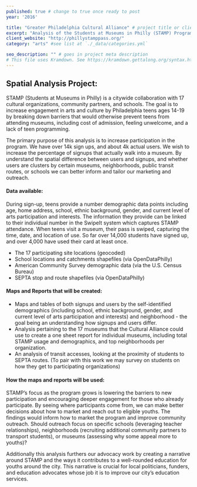 ```yaml
---
published: true # change to true once ready to post
year: '2016'

title: "Greater Philadelphia Cultural Alliance" # project title or client name
excerpt: "Analysis of the Students at Museums in Philly (STAMP) Program to Increase Participation" # shows on project list page
client_website: "http://phillystamppass.org/"
category: "arts" #see list at `./_data/categories.yml`

seo_description: "" # goes in project meta description
# This file uses Kramdown. See https://kramdown.gettalong.org/syntax.html for syntax
---
```


## Spatial Analysis Project:
STAMP (Students at Museums in Philly) is a citywide collaboration with 17 cultural organizations, community partners, and schools. The goal is to increase engagement in arts and culture by Philadelphia teens ages 14-19 by breaking down barriers that would otherwise prevent teens from attending museums, including cost of admission, feeling unwelcome, and a lack of teen programming.

The primary purpose of this analysis is to increase participation in the program. We have over 14k sign ups, and about 4k actual users. We wish to increase the percentage of signups that actually walk into a museum. By understand the spatial difference between users and signups, and whether users are clusters by certain museums, neighborhoods, public transit routes, or schools we can better inform and tailor our marketing and outreach.

#### Data available:
During sign-up, teens provide a number demographic data points including age, home address, school, ethnic background, gender, and current level of arts participation and interests. The information they provide can be linked to their individual number in the SwipeIt system which captures STAMP attendance. When teens visit a museum, their pass is swiped, capturing the time, date, and location of use. So far over 14,000 students have signed up, and over 4,000 have used their card at least once.
- The 17 participating site locations (geocoded)
- School locations and catchments shapefiles (via OpenDataPhilly)
- American Community Survey demographic data (via the U.S. Census Bureau)
- SEPTA stop and route shapefiles (via OpenDataPhilly)

#### Maps and Reports that will be created:
- Maps and tables of both signups and users by the self-identified demographics (including school, ethnic background, gender, and current level of arts participation and interests) and neighborhood - the goal being an understanding how signups and users differ.
- Analysis pertaining to the 17 museums that the Cultural Alliance could use to create a one sheet report for individual museums, including total STAMP usage and demographics, and top neighborhoods per organization.
- An analysis of transit accesses, looking at the proximity of students to SEPTA routes. (To pair with this work we may survey on students on how they get to participating organizations)

#### How the maps and reports will be used:
STAMP’s focus as the program grows is lowering the barriers to new participation and encouraging deeper engagement for those who already participate. By seeing where participants come from, we can make better decisions about how to market and reach out to eligible youths. The findings would inform how to market the program and improve community outreach. Should outreach focus on specific schools (leveraging teacher relationships), neighborhoods (recruiting additional community partners to transport students), or museums (assessing why some appeal more to youths)?

Additionally this analysis furthers our advocacy work by creating a narrative around STAMP and the ways it contributes to a well-rounded education for youths around the city. This narrative is crucial for local politicians, funders, and education advocates whose job it is to improve our city’s education services.
